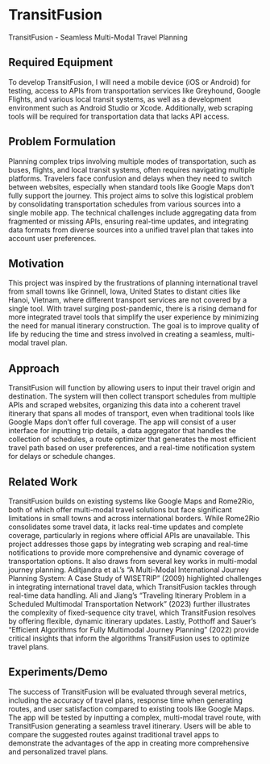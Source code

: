 # TransitFusion
TransitFusion - Seamless Multi-Modal Travel Planning

## Required Equipment
To develop TransitFusion, I will need a mobile device (iOS or Android) for
testing, access to APIs from transportation services like Greyhound, Google
Flights, and various local transit systems, as well as a development environment
such as Android Studio or Xcode. Additionally, web scraping tools will be
required for transportation data that lacks API access.

## Problem Formulation
Planning complex trips involving multiple modes of transportation, such as
buses, flights, and local transit systems, often requires navigating multiple platforms. Travelers face confusion and delays when they need to switch between
websites, especially when standard tools like Google Maps don’t fully support
the journey. This project aims to solve this logistical problem by consolidating
transportation schedules from various sources into a single mobile app. The
technical challenges include aggregating data from fragmented or missing APIs,
ensuring real-time updates, and integrating data formats from diverse sources
into a unified travel plan that takes into account user preferences.

## Motivation
This project was inspired by the frustrations of planning international travel
from small towns like Grinnell, Iowa, United States to distant cities like Hanoi,
Vietnam, where different transport services are not covered by a single tool.
With travel surging post-pandemic, there is a rising demand for more integrated
travel tools that simplify the user experience by minimizing the need for manual
itinerary construction. The goal is to improve quality of life by reducing the
time and stress involved in creating a seamless, multi-modal travel plan.

## Approach
TransitFusion will function by allowing users to input their travel origin and
destination. The system will then collect transport schedules from multiple
APIs and scraped websites, organizing this data into a coherent travel itinerary
that spans all modes of transport, even when traditional tools like Google Maps
don’t offer full coverage. The app will consist of a user interface for inputting
trip details, a data aggregator that handles the collection of schedules, a route
optimizer that generates the most efficient travel path based on user preferences,
and a real-time notification system for delays or schedule changes.

## Related Work
TransitFusion builds on existing systems like Google Maps and Rome2Rio, both
of which offer multi-modal travel solutions but face significant limitations in
small towns and across international borders. While Rome2Rio consolidates
some travel data, it lacks real-time updates and complete coverage, particularly in regions where official APIs are unavailable. This project addresses
those gaps by integrating web scraping and real-time notifications to provide
more comprehensive and dynamic coverage of transportation options. It also
draws from several key works in multi-modal journey planning. Aditjandra et
al.’s “A Multi-Modal International Journey Planning System: A Case Study
of WISETRIP” (2009) highlighted challenges in integrating international travel
data, which TransitFusion tackles through real-time data handling. Ali and
Jiang’s “Traveling Itinerary Problem in a Scheduled Multimodal Transportation Network” (2023) further illustrates the complexity of fixed-sequence city
travel, which TransitFusion resolves by offering flexible, dynamic itinerary updates. Lastly, Potthoff and Sauer’s “Efficient Algorithms for Fully Multimodal
Journey Planning” (2022) provide critical insights that inform the algorithms
TransitFusion uses to optimize travel plans.

## Experiments/Demo
The success of TransitFusion will be evaluated through several metrics, including
the accuracy of travel plans, response time when generating routes, and user
satisfaction compared to existing tools like Google Maps. The app will be tested
by inputting a complex, multi-modal travel route, with TransitFusion generating
a seamless travel itinerary. Users will be able to compare the suggested routes
against traditional travel apps to demonstrate the advantages of the app in
creating more comprehensive and personalized travel plans.
